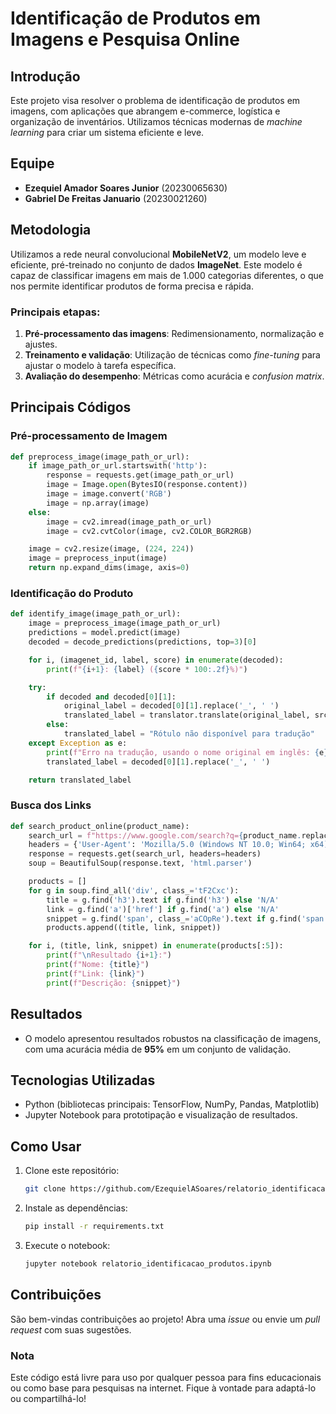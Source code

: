 # Identificação de Produtos em Imagens e Pesquisa Online

## Introdução
Este projeto visa resolver o problema de identificação de produtos em imagens, com aplicações que abrangem e-commerce, logística e organização de inventários. Utilizamos técnicas modernas de _machine learning_ para criar um sistema eficiente e leve.

## Equipe
- **Ezequiel Amador Soares Junior** (20230065630)
- **Gabriel De Freitas Januario** (20230021260)

## Metodologia
Utilizamos a rede neural convolucional **MobileNetV2**, um modelo leve e eficiente, pré-treinado no conjunto de dados **ImageNet**. Este modelo é capaz de classificar imagens em mais de 1.000 categorias diferentes, o que nos permite identificar produtos de forma precisa e rápida.

### Principais etapas:
1. **Pré-processamento das imagens**: Redimensionamento, normalização e ajustes.
2. **Treinamento e validação**: Utilização de técnicas como _fine-tuning_ para ajustar o modelo à tarefa específica.
3. **Avaliação do desempenho**: Métricas como acurácia e _confusion matrix_.

## Principais Códigos

### Pré-processamento de Imagem
```python
def preprocess_image(image_path_or_url):
    if image_path_or_url.startswith('http'):
        response = requests.get(image_path_or_url)
        image = Image.open(BytesIO(response.content))
        image = image.convert('RGB')
        image = np.array(image)
    else:
        image = cv2.imread(image_path_or_url)
        image = cv2.cvtColor(image, cv2.COLOR_BGR2RGB)

    image = cv2.resize(image, (224, 224))
    image = preprocess_input(image)
    return np.expand_dims(image, axis=0)
```

### Identificação do Produto
```python
def identify_image(image_path_or_url):
    image = preprocess_image(image_path_or_url)
    predictions = model.predict(image)
    decoded = decode_predictions(predictions, top=3)[0]

    for i, (imagenet_id, label, score) in enumerate(decoded):
        print(f"{i+1}: {label} ({score * 100:.2f}%)")

    try:
        if decoded and decoded[0][1]:
            original_label = decoded[0][1].replace('_', ' ')
            translated_label = translator.translate(original_label, src='en', dest='pt').text
        else:
            translated_label = "Rótulo não disponível para tradução"
    except Exception as e:
        print(f"Erro na tradução, usando o nome original em inglês: {e}")
        translated_label = decoded[0][1].replace('_', ' ')

    return translated_label
```

### Busca dos Links
```python
def search_product_online(product_name):
    search_url = f"https://www.google.com/search?q={product_name.replace(' ', '+')}+menor+preço&cr=countryBR"
    headers = {'User-Agent': 'Mozilla/5.0 (Windows NT 10.0; Win64; x64) AppleWebKit/537.36 (KHTML, like Gecko) Chrome/85.0.4183.121 Safari/537.36'}
    response = requests.get(search_url, headers=headers)
    soup = BeautifulSoup(response.text, 'html.parser')

    products = []
    for g in soup.find_all('div', class_='tF2Cxc'):
        title = g.find('h3').text if g.find('h3') else 'N/A'
        link = g.find('a')['href'] if g.find('a') else 'N/A'
        snippet = g.find('span', class_='aCOpRe').text if g.find('span', 'aCOpRe') else 'N/A'
        products.append((title, link, snippet))

    for i, (title, link, snippet) in enumerate(products[:5]):
        print(f"\nResultado {i+1}:")
        print(f"Nome: {title}")
        print(f"Link: {link}")
        print(f"Descrição: {snippet}")
```

## Resultados
- O modelo apresentou resultados robustos na classificação de imagens, com uma acurácia média de **95%** em um conjunto de validação.

## Tecnologias Utilizadas
- Python (bibliotecas principais: TensorFlow, NumPy, Pandas, Matplotlib)
- Jupyter Notebook para prototipação e visualização de resultados.

## Como Usar
1. Clone este repositório:
   ```bash
   git clone https://github.com/EzequielASoares/relatorio_identificacao_produtos.git
   ```
2. Instale as dependências:
   ```bash
   pip install -r requirements.txt
   ```
3. Execute o notebook:
   ```bash
   jupyter notebook relatorio_identificacao_produtos.ipynb
   ```

## Contribuições
São bem-vindas contribuições ao projeto! Abra uma _issue_ ou envie um _pull request_ com suas sugestões.

### Nota
Este código está livre para uso por qualquer pessoa para fins educacionais ou como base para pesquisas na internet. Fique à vontade para adaptá-lo ou compartilhá-lo!
